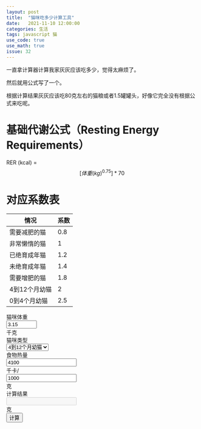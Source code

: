 ```yaml
---
layout: post
title:  "猫咪吃多少计算工具"
date:   2021-11-10 12:00:00
categories: 生活
tags: javascript 猫
use_code: true
use_math: true
issue: 32
---
```

一直拿计算器计算我家灰灰应该吃多少，觉得太麻烦了。

然后就用公式写了一个。

根据计算结果灰灰应该吃80克左右的猫粮或者1.5罐罐头，好像它完全没有根据公式来吃呢。

<!--more-->
# 基础代谢公式（Resting Energy Requirements）

RER (kcal) = $$[体重(kg)^{0.75}]*70$$

# 对应系数表

| 情况      | 系数 |
| ----------- | ----------- |
| 需要减肥的猫      | 0.8       |
| 非常懒惰的猫   | 1        |
| 已绝育成年猫   | 1.2        |
| 未绝育成年猫   | 1.4        |
| 需要增肥的猫   | 1.8        |
| 4到12个月幼猫   | 2        |
| 0到4个月幼猫   | 2.5        |

<div>
  <div class="form-group">
    <label for="input_weight" class="col-sm-2 control-label">猫咪体重</label>
    <div class="input-group col-sm-10">
      <input id="input_weight" type="number" value="3.15" step="0.01" min="0" max="20" class="form-control">
      <div class="input-group-addon">千克</div>
    </div>
  </div>
  <div class="form-group">
    <label for="input_type" class="col-sm-2 control-label">猫咪类型</label>
    <div class="input-group col-sm-10">
      <select id="input_k" class="form-control">
        <option value="0.8">需要减肥的猫</option>
        <option value="1">非常懒惰的猫</option>
        <option value="1.2">已绝育成年猫</option>
        <option value="1.4">未绝育成年猫</option>
        <option value="1.8">需要增肥的猫</option>
        <option value="2" selected="selected">4到12个月幼猫</option>
        <option value="2.5">0到4个月幼猫</option>
      </select>
    </div>
  </div>
  <div class="form-group">
    <label class="col-sm-2 control-label">食物热量</label>
    <div class="input-group col-sm-10">
      <input type="number" class="form-control" id="input_fkcal" value="4100">
      <div class="input-group-addon">千卡/</div>
      <input type="number" class="form-control" id="input_fweight" value="1000">
      <div class="input-group-addon">克</div>
    </div>
  </div>
  <div class="form-group">
    <label for="result" class="col-sm-2 control-label">计算结果</label>
    <div class="input-group col-sm-10">
      <input id="result" class="form-control" disabled="disabled">
      <div class="input-group-addon">克</div>
    </div>
  </div>
  <div class="text-center">
    <button class="btn btn-default" onclick="get_result();">计算</button>
  </div>
</div>

<script type="text/javascript">
function get_result() {
  // RER (kcal) = [体重(kg)^0.75] x 70
  var catWeight = parseFloat(document.getElementById("input_weight").value);
  var catK = parseFloat(document.getElementById("input_k").value);
  // food kcal/g
  var foodKcal = parseInt(document.getElementById("input_fkcal").value);
  var foodUnit = parseInt(document.getElementById("input_fweight").value);
  var foodK = foodKcal/foodUnit;
  var result = (catWeight ** 0.75) * 70 * catK / foodK;
  document.getElementById("result").value = result;
 }
</script>
